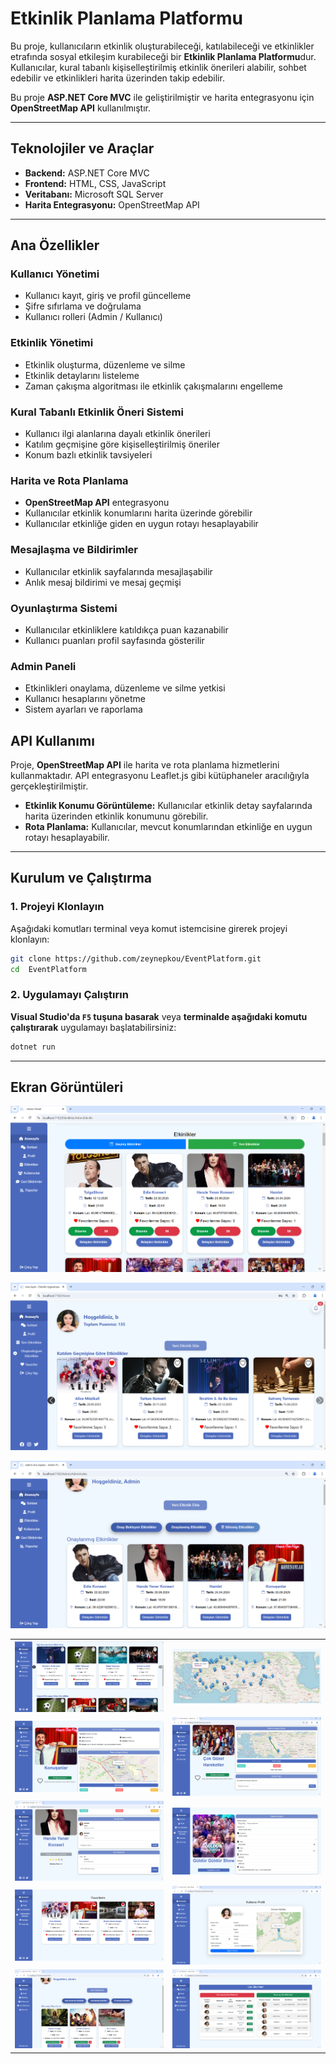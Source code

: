 # Etkinlik Planlama Platformu

Bu proje, kullanıcıların etkinlik oluşturabileceği, katılabileceği ve etkinlikler etrafında sosyal etkileşim kurabileceği bir **Etkinlik Planlama Platformu**dur. Kullanıcılar, kural tabanlı kişiselleştirilmiş etkinlik önerileri alabilir, sohbet edebilir ve etkinlikleri harita üzerinden takip edebilir.

Bu proje **ASP.NET Core MVC** ile geliştirilmiştir ve harita entegrasyonu için **OpenStreetMap API** kullanılmıştır.

---

## Teknolojiler ve Araçlar
- **Backend:** ASP.NET Core MVC
- **Frontend:** HTML, CSS, JavaScript 
- **Veritabanı:** Microsoft SQL Server
- **Harita Entegrasyonu:** OpenStreetMap API

---

## Ana Özellikler

### Kullanıcı Yönetimi
- Kullanıcı kayıt, giriş ve profil güncelleme
- Şifre sıfırlama ve doğrulama
- Kullanıcı rolleri (Admin / Kullanıcı)

### Etkinlik Yönetimi
- Etkinlik oluşturma, düzenleme ve silme
- Etkinlik detaylarını listeleme
- Zaman çakışma algoritması ile etkinlik çakışmalarını engelleme

### Kural Tabanlı Etkinlik Öneri Sistemi
- Kullanıcı ilgi alanlarına dayalı etkinlik önerileri
- Katılım geçmişine göre kişiselleştirilmiş öneriler
- Konum bazlı etkinlik tavsiyeleri

### Harita ve Rota Planlama
- **OpenStreetMap API** entegrasyonu
- Kullanıcılar etkinlik konumlarını harita üzerinde görebilir
- Kullanıcılar etkinliğe giden en uygun rotayı hesaplayabilir

### Mesajlaşma ve Bildirimler
- Kullanıcılar etkinlik sayfalarında mesajlaşabilir
- Anlık mesaj bildirimi ve mesaj geçmişi

### Oyunlaştırma Sistemi
- Kullanıcılar etkinliklere katıldıkça puan kazanabilir
- Kullanıcı puanları profil sayfasında gösterilir

### Admin Paneli
- Etkinlikleri onaylama, düzenleme ve silme yetkisi
- Kullanıcı hesaplarını yönetme
- Sistem ayarları ve raporlama

## API Kullanımı
Proje, **OpenStreetMap API** ile harita ve rota planlama hizmetlerini kullanmaktadır. API entegrasyonu Leaflet.js gibi kütüphaneler aracılığıyla gerçekleştirilmiştir.

- **Etkinlik Konumu Görüntüleme:**
  Kullanıcılar etkinlik detay sayfalarında harita üzerinden etkinlik konumunu görebilir.
- **Rota Planlama:**
  Kullanıcılar, mevcut konumlarından etkinliğe en uygun rotayı hesaplayabilir.

---

## **Kurulum ve Çalıştırma**  

### **1. Projeyi Klonlayın**  

Aşağıdaki komutları terminal veya komut istemcisine girerek projeyi klonlayın:  

```sh
git clone https://github.com/zeynepkou/EventPlatform.git
cd  EventPlatform
```

### **2. Uygulamayı Çalıştırın**  

**Visual Studio'da `F5` tuşuna basarak** veya **terminalde aşağıdaki komutu çalıştırarak** uygulamayı başlatabilirsiniz:  

```sh
dotnet run
```

---

## **Ekran Görüntüleri** 

![Resim](https://github.com/zeynepkou/EventPlatform/blob/c64c00b24ef4b754f94b2bcc2aeef33d11dce921/images2/EventPlatform_1.png)

![Resim](https://github.com/zeynepkou/EventPlatform/blob/c64c00b24ef4b754f94b2bcc2aeef33d11dce921/images2/EventPlatform_2.png)

![Resim](https://github.com/zeynepkou/EventPlatform/blob/c64c00b24ef4b754f94b2bcc2aeef33d11dce921/images2/EventPlatform_11.png)

<table>
  <tr>
    <td><img src="https://github.com/zeynepkou/EventPlatform/blob/c64c00b24ef4b754f94b2bcc2aeef33d11dce921/images2/EventPlatform_3.png"/></td>
    <td><img src="https://github.com/zeynepkou/EventPlatform/blob/c64c00b24ef4b754f94b2bcc2aeef33d11dce921/images2/EventPlatform_4.png"/></td>
  </tr>
  <tr>
    <td><img src="https://github.com/zeynepkou/EventPlatform/blob/c64c00b24ef4b754f94b2bcc2aeef33d11dce921/images2/EventPlatform_5.png"/></td>
    <td><img src="https://github.com/zeynepkou/EventPlatform/blob/c64c00b24ef4b754f94b2bcc2aeef33d11dce921/images2/EventPlatform_6.png"/></td>
  </tr>
  <tr>
    <td><img src="https://github.com/zeynepkou/EventPlatform/blob/c64c00b24ef4b754f94b2bcc2aeef33d11dce921/images2/EventPlatform_7.png"/></td>
    <td><img src="https://github.com/zeynepkou/EventPlatform/blob/c64c00b24ef4b754f94b2bcc2aeef33d11dce921/images2/EventPlatform_8.png"/></td>
  </tr>
  <tr>
    <td><img src="https://github.com/zeynepkou/EventPlatform/blob/c64c00b24ef4b754f94b2bcc2aeef33d11dce921/images2/EventPlatform_9.png"/></td>
    <td><img src="https://github.com/zeynepkou/EventPlatform/blob/c64c00b24ef4b754f94b2bcc2aeef33d11dce921/images2/EventPlatform_10.png"/></td>
  </tr>
  <tr>
    <td><img src="https://github.com/zeynepkou/EventPlatform/blob/c64c00b24ef4b754f94b2bcc2aeef33d11dce921/images2/EventPlatform_12.png"/></td>
    <td><img src="https://github.com/zeynepkou/EventPlatform/blob/c64c00b24ef4b754f94b2bcc2aeef33d11dce921/images2/EventPlatform_13.png"/></td>
  </tr>
</table>
